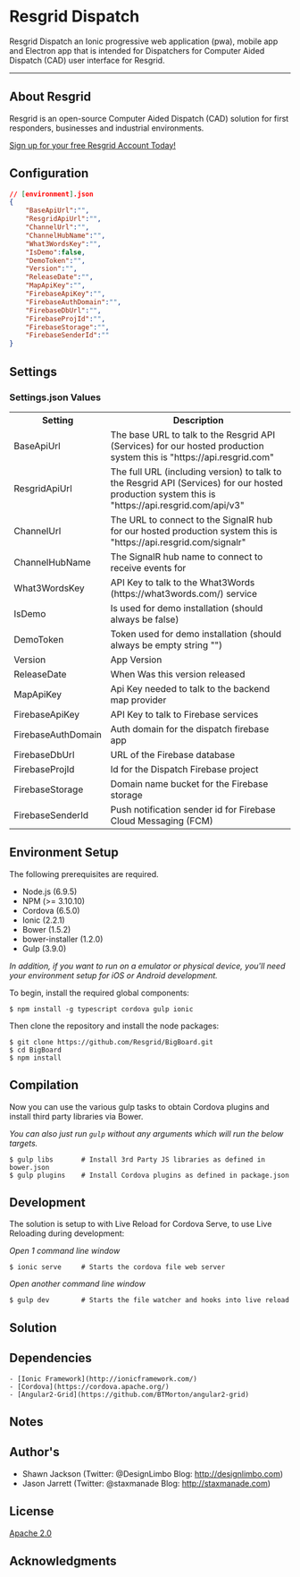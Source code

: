 Resgrid Dispatch
===========================

Resgrid Dispatch an Ionic progressive web application (pwa), mobile app and Electron app that is intended for Dispatchers for Computer Aided Dispatch (CAD) user interface for Resgrid. 

*********



About Resgrid
-------------
Resgrid is an open-source Computer Aided Dispatch (CAD) solution for first responders, businesses and industrial environments. 

[Sign up for your free Resgrid Account Today!](https://resgrid.com)

## Configuration

```json
// [environment].json
{
    "BaseApiUrl":"",
    "ResgridApiUrl":"",
    "ChannelUrl":"",
    "ChannelHubName":"",
    "What3WordsKey":"",
    "IsDemo":false,
    "DemoToken":"",
    "Version":"",
    "ReleaseDate":"",
    "MapApiKey":"",
    "FirebaseApiKey":"",
    "FirebaseAuthDomain":"",
    "FirebaseDbUrl":"",
    "FirebaseProjId":"",
    "FirebaseStorage":"",
    "FirebaseSenderId":""
}
```

## Settings

### Settings.json Values
<table>
  <tr>
    <th>Setting</th>
    <th>Description</th>
  </tr>
  <tr>
    <td>BaseApiUrl</td>
    <td>
      The base URL to talk to the Resgrid API (Services) for our hosted production system this is "https://api.resgrid.com"
    </td>
  </tr>
  <tr>
    <td>ResgridApiUrl</td>
    <td>
      The full URL (including version) to talk to the Resgrid API (Services) for our hosted production system this is "https://api.resgrid.com/api/v3"
    </td>
  </tr>
  <tr>
    <td>ChannelUrl</td>
    <td>
      The URL to connect to the SignalR hub for our hosted production system this is "https://api.resgrid.com/signalr"
    </td>
  </tr>
  <tr>
    <td>ChannelHubName</td>
    <td>
      The SignalR hub name to connect to receive events for
    </td>
  </tr>
  <tr>
    <td>What3WordsKey</td>
    <td>
      API Key to talk to the What3Words (https://what3words.com/) service
    </td>
  </tr>
  <tr>
    <td>IsDemo</td>
    <td>
      Is used for demo installation (should always be false)
    </td>
  </tr>
  <tr>
    <td>DemoToken</td>
    <td>
      Token used for demo installation (should always be empty string "")
    </td>
  </tr>
  <tr>
    <td>Version</td>
    <td>
      App Version
    </td>
  </tr>
  <tr>
    <td>ReleaseDate</td>
    <td>
      When Was this version released
    </td>
  </tr>
  <tr>
    <td>MapApiKey</td>
    <td>
      Api Key needed to talk to the backend map provider
    </td>
  </tr>
  <tr>
    <td>FirebaseApiKey</td>
    <td>
      API Key to talk to Firebase services
    </td>
  </tr>
  <tr>
    <td>FirebaseAuthDomain</td>
    <td>
      Auth domain for the dispatch firebase app
    </td>
  </tr>
  <tr>
    <td>FirebaseDbUrl</td>
    <td>
      URL of the Firebase database
    </td>
  </tr>
  <tr>
    <td>FirebaseProjId</td>
    <td>
      Id for the Dispatch Firebase project
    </td>
  </tr>
  <tr>
    <td>FirebaseStorage</td>
    <td>
      Domain name bucket for the Firebase storage
    </td>
  </tr>
  <tr>
    <td>FirebaseSenderId</td>
    <td>
      Push notification sender id for Firebase Cloud Messaging (FCM)
    </td>
  </tr>
</table>

## Environment Setup ##

The following prerequisites are required.

* Node.js (6.9.5)
* NPM (>= 3.10.10)
* Cordova (6.5.0)
* Ionic (2.2.1)
* Bower (1.5.2)
* bower-installer (1.2.0)
* Gulp (3.9.0)

*In addition, if you want to run on a emulator or physical device, you'll need your environment setup for iOS or Android development.*

To begin, install the required global components:

	$ npm install -g typescript cordova gulp ionic

Then clone the repository and install the node packages:

	$ git clone https://github.com/Resgrid/BigBoard.git
    $ cd BigBoard
	$ npm install

## Compilation ##

Now you can use the various gulp tasks to obtain Cordova plugins and install third party libraries via Bower.

*You can also just run `gulp` without any arguments which will run the below targets.*

	$ gulp libs       # Install 3rd Party JS libraries as defined in bower.json
	$ gulp plugins    # Install Cordova plugins as defined in package.json

## Development ##

The solution is setup to with Live Reload for Cordova Serve, to use Live Reloading during development:

*Open 1 command line window*

	$ ionic serve	  # Starts the cordova file web server

*Open another command line window*

	$ gulp dev		  # Starts the file watcher and hooks into live reload

## Solution ##



## Dependencies ##
    - [Ionic Framework](http://ionicframework.com/)
    - [Cordova](https://cordova.apache.org/)
    - [Angular2-Grid](https://github.com/BTMorton/angular2-grid)

## Notes ##


## Author's ##
* Shawn Jackson (Twitter: @DesignLimbo Blog: http://designlimbo.com)
* Jason Jarrett (Twitter: @staxmanade Blog: http://staxmanade.com)

## License ##
[Apache 2.0](https://www.apache.org/licenses/LICENSE-2.0)

## Acknowledgments